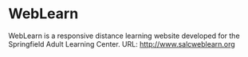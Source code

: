 # WebLearn
WebLearn is a responsive distance learning website developed for the Springfield Adult Learning Center.
URL: http://www.salcweblearn.org

